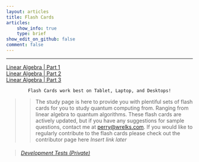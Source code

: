 ```yaml
---
layout: articles
title: Flash Cards
articles:
    show_info: true
    type: brief
show_edit_on_github: false
comment: false
---
```


<div class="article__content" markdown="1">

---

<a itemprop="headline" class="item__header" href="/flashcards/page-build/repo/1%20Basics.html">Linear Algebra | Part 1</a><br>
<a itemprop="headline" class="item__header" href="/flashcards/page-build/repo/2%20Basics%202.html">Linear Algebra | Part 2</a><br>
<a itemprop="headline" class="item__header" href="/flashcards/page-build/repo/3%20Basics%203.html">Linear Algebra | Part 3</a><br>


<center>
<code class="error highlighter-rouge"><i class="fas fa-exclamation-triangle" style="font-size: 15px;"></i> Flash Cards work best on Tablet, Laptop, and Desktops! <i class="fas fa-exclamation-triangle" style="font-size: 15px;"></i></code> 
</center>

>> The study page is here to provide you with plentiful sets of flash cards for you to study quantum computing from. Ranging from linear algebra to quantum algorithms. These flash cards are actively updated, but if you have any suggestions for sample questions, contact me at <perry@wrelks.com>. 
If you would like to regularly contribute to the flash cards please check out the contributor page here *Insert link later*

<blockquote><h6><a href="https://wrelks.com/flashcards/">Development Tests <i>(Private)</i></a></h6></blockquote>

</div>
